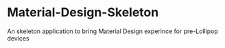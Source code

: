 # Material-Design-Skeleton
An skeleton application to bring Material Design experince for pre-Lollipop devices
